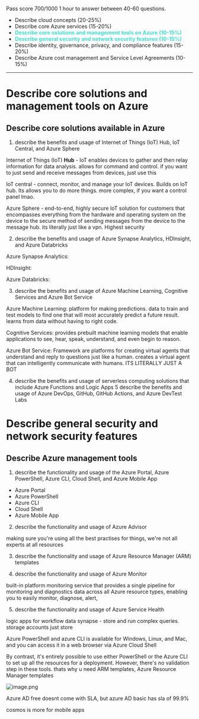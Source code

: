 Pass score 700/1000
1 hour to answer between 40-60 questions.

- Describe cloud concepts (20-25%)
- Describe core Azure services (15-20%)
- **<span style="color:turquoise">Describe core solutions and management tools on Azure (10-15%)**
- **<span style="color:turquoise">Describe general security and network security features (10-15%)**
- Describe identity, governance, privacy, and compliance features (15-20%)
- Describe Azure cost management and Service Level Agreements (10-15%)

----------------------------

# Describe core solutions and management tools on Azure

## Describe core solutions available in Azure
1. describe the benefits and usage of Internet of Things (IoT) Hub, IoT Central, and Azure Sphere

Internet of Things (IoT) **Hub** - IoT enables devices to gather and then relay information for data analysis. allows for command and control.
if you want to just send and receive messages from devices, just use this

IoT central - connect, monitor, and manage your IoT devices.
Builds on IoT hub. Its allows you to do more things. more complex, if you want a control panel lmao.

Azure Sphere - end-to-end, highly secure IoT solution for customers that encompasses everything from the hardware and operating system on the device to the secure method of sending messages from the device to the message hub.
its literally just like a vpn. Highest security 

2. describe the benefits and usage of Azure Synapse Analytics, HDInsight, and Azure Databricks

Azure Synapse Analytics:

HDInsight:

Azure Databricks: 

3. describe the benefits and usage of Azure Machine Learning, Cognitive Services and Azure Bot Service

Azure Machine Learning: platform for making predictions. data to train and test models to find one that will most accurately predict a future result.
learns from data without having to right code.

Cognitive Services: provides prebuilt machine learning models that enable applications to see, hear, speak, understand, and even begin to reason.

Azure Bot Service: Framework are platforms for creating virtual agents that understand and reply to questions just like a human. creates a virtual agent that can intelligently communicate with humans. ITS LITERALLY JUST A BOT

4. describe the benefits and usage of serverless computing solutions that include Azure Functions and Logic Apps 5 describe the benefits and usage of Azure DevOps, GitHub, GitHub Actions, and Azure DevTest Labs











# Describe general security and network security features
## Describe Azure management tools

1.  describe the functionality and usage of the Azure Portal, Azure PowerShell, Azure CLI, Cloud Shell, and Azure Mobile App

- Azure Portal
- Azure PowerShell
- Azure CLI
- Cloud Shell
- Azure Mobile App



2. describe the functionality and usage of Azure Advisor

making sure you're using all the best practises for things, we're not all experts at all resources

3. describe the functionality and usage of Azure Resource Manager (ARM) templates


4. describe the functionality and usage of Azure Monitor


built-in platform monitoring service that provides a single pipeline for monitoring and diagnostics data across all Azure resource types, enabling you to easily monitor, diagnose, alert,









5. describe the functionality and usage of Azure Service Health



logic apps for workflow
data synapse - store and run complex queries. storage accounts just store


Azure PowerShell and azure CLI is available for Windows, Linux, and Mac, and you can access it in a web browser via Azure Cloud Shell


By contrast, it's entirely possible to use either PowerShell or the Azure CLI to set up all the resources for a deployment. However, there's no validation step in these tools. thats why u need ARM templates, Azure Resource Manager templates

![image.png](/.attachments/image-1e30bb1d-c8a6-443e-82ff-c92a8534f28d.png)

Azure AD free doesnt come with SLA, but azure AD basic has sla of 99.9%

cosmos is more for mobile apps
